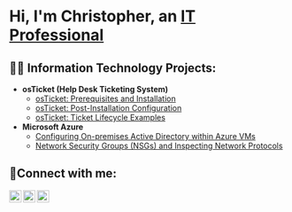 <h1>Hi, I'm Christopher, an <a href="https://linkedin.com/in/christopher-rittmann-051206122/">IT Professional</a></h1>

<h2>👨‍💻 Information Technology Projects:</h2>

- <b>osTicket (Help Desk Ticketing System)</b>
  - [osTicket: Prerequisites and Installation](https://github.com/Christopher-Rittmann/osticket-prereqs)
  - [osTicket: Post-Installation Configuration](https://github.com/Christopher-Rittmann/post-install-config)
  - [osTicket: Ticket Lifecycle Examples](https://github.com/Christopher-Rittmann/ticket-lifecycle)
- <b>Microsoft Azure</b>
  - [Configuring On-premises Active Directory within Azure VMs](https://github.com/Christopher-Rittmann/configure-ad)
  - [Network Security Groups (NSGs) and Inspecting Network Protocols](https://github.com/Christopher-Rittmann/azure-network-protocols)

<h2>🤳Connect with me:</h2>

[<img align="left" alt="Chris | Twitter" width="22px" src="https://cdn.jsdelivr.net/npm/simple-icons@v3/icons/twitter.svg" />][twitter]
[<img align="left" alt="Chris | LinkedIn" width="22px" src="https://cdn.jsdelivr.net/npm/simple-icons@v3/icons/linkedin.svg" />][linkedin]
[<img align="left" alt="Chris | Instagram" width="22px" src="https://cdn.jsdelivr.net/npm/simple-icons@v3/icons/instagram.svg" />][instagram]

[twitter]: https://twitter.com/Chris
[instagram]: https://www.instagram.com/Chris
[linkedin]: https://linkedin.com/in/Chris
